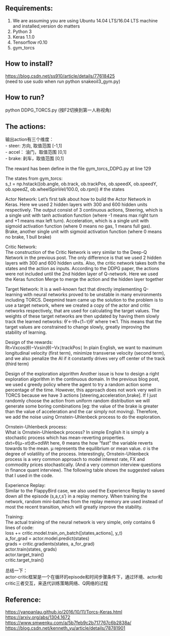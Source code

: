 Requirements:    
---------
1. We are assuming you are using Ubuntu 14.04 LTS/16.04 LTS machine and installed,version do matters      
2. Python 3    
3. Keras 1.1.0   
4. Tensorflow r0.10   
5. gym_torcs       

How to install?
--------
https://blog.csdn.net/ss910/article/details/77618425    
(need to use sudo when run python snakeoil3_gym.py)    

How to run?    
--------
python DDPG_TORCS.py    (按F2切换到第一人称视角)     


The actions:
-------
输出action有三个维度：    
        - steer: 方向, 取值范围 [-1,1]    
        - accel： 油门，取值范围 [0,1]    
        - brake: 刹车，取值范围 [0,1]     


The reward has been define in the file gym_torcs_DDPG.py at line 129

The states from gym_torcs:    
s_t = np.hstack((ob.angle, ob.track, ob.trackPos, ob.speedX, ob.speedY,  ob.speedZ, ob.wheelSpinVel/100.0, ob.rpm)) # the states   


Actor Network:
Let’s first talk about how to build the Actor Network in Keras. Here we used 2 hidden layers with 300 and 600 hidden units respectively. The output consist of 3 continuous actions, Steering, which is a single unit with tanh activation function (where -1 means max right turn and +1 means max left turn). Acceleration, which is a single unit with sigmoid activation function (where 0 means no gas, 1 means full gas). Brake, another single unit with sigmoid activation function (where 0 means no brake, 1 bull brake)   

Critic Network:   
The construction of the Critic Network is very similar to the Deep-Q Network in the previous post. The only difference is that we used 2 hidden layers with 300 and 600 hidden units. Also, the critic network takes both the states and the action as inputs. According to the DDPG paper, the actions were not included until the 2nd hidden layer of Q-network. Here we used the Keras function Merge to merge the action and the hidden layer together    

Target Network:
It is a well-known fact that directly implementing Q-learning with neural networks proved to be unstable in many environments including TORCS. Deepmind team came up the solution to the problem is to use a target network, where we created a copy of the actor and critic networks respectively, that are used for calculating the target values. The weights of these target networks are then updated by having them slowly track the learned networks:
θ′←τθ+(1−τ)θ′
where τ≪1. This means that the target values are constrained to change slowly, greatly improving the stability of learning.

Design of the rewards:     
Rt=Vxcos(θ)−Vxsin(θ)−Vx∣trackPos∣
In plain English, we want to maximum longitudinal velocity (first term), minimize transverse velocity (second term), and we also penalize the AI if it constantly drives very off center of the track (third term)


Design of the exploration algorithm
Another issue is how to design a right exploration algorithm in the continuous domain. In the previous blog post, we used ϵ greedy policy where the agent to try a random action some percentage of the time. However, this approach does not work very well in TORCS because we have 3 actions [steering,acceleration,brake]. If I just randomly choose the action from uniform random distribution we will generate some boring combinations [eg: the value of the brake is greater than the value of acceleration and the car simply not moving). Therefore, we add the noise using Ornstein-Uhlenbeck process to do the exploration.

Ornstein-Uhlenbeck process:   
What is Ornstein-Uhlenbeck process? In simple English it is simply a stochastic process which has mean-reverting properties.
dxt=θ(μ−xt)dt+σdWt here, θ means the how “fast” the variable reverts towards to the mean. μ represents the equilibrium or mean value. σ is the degree of volatility of the process. Interestingly, Ornstein-Uhlenbeck process is a very common approach to model interest rate, FX and commodity prices stochastically. (And a very common interview questions in finance quant interview). The following table shows the suggested values that I used in the code.

Experience Replay:    
Similar to the FlappyBird case, we also used the Experience Replay to saved down all the episode (s,a,r,s′) in a replay memory. When training the network, random mini-batches from the replay memory are used instead of most the recent transition, which will greatly improve the stability. 

Training:    
The actual training of the neural network is very simple, only contains 6 lines of code:   
        loss += critic.model.train_on_batch([states,actions], y_t)    
        a_for_grad = actor.model.predict(states)   
        grads = critic.gradients(states, a_for_grad)   
        actor.train(states, grads)   
        actor.target_train()  
        critic.target_train()    


总结一下：  
actor-critic框架是一个在循环的episode和时间步骤条件下，通过环境、actor和critic三者交互，来迭代训练策略网络、Q网络的过程


Reference:     
------
https://yanpanlau.github.io/2016/10/11/Torcs-Keras.html     
https://arxiv.org/abs/1304.1672     
https://www.smwenku.com/a/5b7feb9c2b717767c6b2838a/    
https://blog.csdn.net/kenneth_yu/article/details/78781901    
